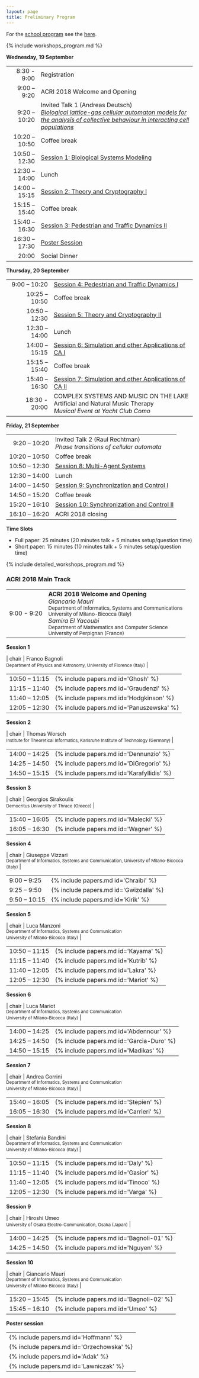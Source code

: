 ```yaml
---
layout: page
title: Preliminary Program
---
```


For the [school program](/school#schedule) see the [here](/school#schedule).

{% include workshops_program.md %}

**Wednesday, 19 September**

|               |                                                                                                                                                                                        |
|--------------:|:---------------------------------------------------------------------------------------------------------------------------------------------------------------------------------------|
|   8:30 - 9:00 | Registration                                                                                                                                                                           |
|   9:00 – 9:20 | ACRI 2018 Welcome and Opening                                                                                                                                                         |
|  9:20 – 10:20 | Invited Talk 1 (Andreas Deutsch)<br>[_Biological lattice-gas cellular automaton models for the analysis of collective behaviour in interacting cell populations_](/conference#invited) |
| 10:20 – 10:50 | Coffee break                                                                                                                                                                           |
| 10:50 – 12:30 | [Session 1: Biological Systems Modeling](#main-1)                                                                                                                                      |
| 12:30 – 14:00 | Lunch                                                                                                                                                                                  |
| 14:00 – 15:15 | [Session 2: Theory and Cryptography I](#main-2)                                                                                                                                        |
| 15:15 – 15:40 | Coffee break                                                                                                                                                                           |
| 15:40 – 16:30 | [Session 3: Pedestrian and Traffic Dynamics II](#main-3)                                                                                                                               |
| 16:30 – 17:30 | [Poster Session](#poster)                                                                                                                                                              |
|         20:00 | Social Dinner                                                                                                                                                                          |

**Thursday, 20 September**

|               |                                                                                                                       |
|--------------:|:----------------------------------------------------------------------------------------------------------------------|
|  9:00 – 10:20 | [Session 4: Pedestrian and Traffic Dynamics I](#main-4)                                                               |
| 10:25 – 10:50 | Coffee break                                                                                                          |
| 10:50 – 12:30 | [Session 5: Theory and Cryptography II](#main-5)                                                                      |
| 12:30 – 14:00 | Lunch                                                                                                                 |
| 14:00 – 15:15 | [Session 6: Simulation and other Applications of CA I](#main-6)                                                       |
| 15:15 – 15:40 | Coffee break                                                                                                          |
| 15:40 – 16:30 | [Session 7: Simulation and other Applications of CA II](#main-7)                                                      |
| 18:30 - 20:00 | COMPLEX SYSTEMS AND MUSIC ON THE LAKE <br> Artificial and Natural Music Therapy<br>_Musical Event at Yacht Club Como_ |


**Friday, 21 September**

|               |                                                                              |
|--------------:|:-----------------------------------------------------------------------------|
|  9:20 – 10:20 | Invited Talk 2 (Raul Rechtman) <br> _Phase transitions of cellular automata_ |
| 10:20 – 10:50 | Coffee break                                                                 |
| 10:50 – 12:30 | [Session 8: Multi-Agent Systems](#main-8)                                    |
| 12:30 – 14:00 | Lunch                                                                        |
| 14:00 – 14:50 | [Session 9: Synchronization and Control I](#main-9)                          |
| 14:50 – 15:20 | Coffee break                                                                 |
| 15:20 – 16:10 | [Session 10: Synchronization and Control II](#main-10)                       |
| 16:10 – 16:20 | ACRI 2018 closing                                                            |


**Time Slots**

- Full paper: 25 minutes (20 minutes talk + 5 minutes setup/question time)
- Short paper: 15 minutes (10 minutes talk + 5 minutes setup/question time)

{% include detailed_workshops_program.md %}

<h3>ACRI 2018 Main Track</h3>

<table>
<tr><td> 9:00 - 9:20 </td><td> <b>ACRI 2018 Welcome and Opening</b> <br>
<i> Giancarlo Mauri </i><br><small>Department of Informatics, Systems and Communications<br>University of Milano-Bicocca (Italy)</small><br>
<i> Samira El Yacoubi </i><br><small>Department of Mathematics and Computer Science<br>University of Perpignan (France)</small></td></tr>
</table>

<a name="main-1"></a>

**Session 1**

| chair | Franco Bagnoli <br><small>Department of Physics and Astronomy, University of Florence (Italy)</small> |

<table>
<tr><td> 10:50 – 11:15 </td><td> {% include papers.md id='Ghosh' %} </td></tr>
<tr><td> 11:15 – 11:40 </td><td> {% include papers.md id='Graudenzi' %} </td></tr>
<tr><td> 11:40 – 12:05 </td><td> {% include papers.md id='Hodgkinson' %} </td></tr>
<tr><td> 12:05 – 12:30 </td><td> {% include papers.md id='Panuszewska' %} </td></tr>
</table>

<a name="main-2"></a>

**Session 2**

| chair | Thomas Worsch <br><small>Institute for Theoretical Informatics, Karlsruhe Institute of Technology (Germany) </small> |

<table>
<tr><td> 14:00 – 14:25 </td><td> {% include papers.md id='Dennunzio' %}   </td></tr>
<tr><td> 14:25 – 14:50 </td><td> {% include papers.md id='DiGregorio' %}  </td></tr>
<tr><td> 14:50 – 15:15 </td><td> {% include papers.md id='Karafyllidis' %} </td></tr>
</table>

<a name="main-3"></a>

**Session 3**

| chair | Georgios Sirakoulis <br><small>Democritus University of Thrace (Greece)</small> |

<table>
<tr><td> 15:40 – 16:05 </td><td> {% include papers.md id='Malecki' %} </td></tr>
<tr><td> 16:05 – 16:30 </td><td> {% include papers.md id='Wagner' %}  </td></tr>
</table>

<a name="main-4"></a>

**Session 4**

| chair |  Giuseppe Vizzari <br><small> Department of Informatics, Systems and Communication, University of Milano-Bicocca (Italy)</small> |

<table>
<tr><td> 9:00 – 9:25 </td><td> {% include papers.md id='Chraibi' %} </td></tr>
<tr><td> 9:25 – 9:50 </td><td> {% include papers.md id='Gwizdalla' %} </td></tr>
<tr><td> 9:50 – 10:15 </td><td> {% include papers.md id='Kirik' %} </td></tr>
</table>

<a name="main-5"></a>

**Session 5**

| chair | Luca Manzoni <br><small> Department of Informatics, Systems and Communication<br> University of Milano-Bicocca (Italy)</small> |

<table>
<tr><td> 10:50 – 11:15 </td><td> {% include papers.md id='Kayama' %} </td></tr>
<tr><td> 11:15 – 11:40 </td><td> {% include papers.md id='Kutrib' %} </td></tr>
<tr><td> 11:40 – 12:05 </td><td> {% include papers.md id='Lakra' %} </td></tr>
<tr><td> 12:05 – 12:30 </td><td> {% include papers.md id='Mariot' %} </td></tr>
</table>

<a name="main-6"></a>

**Session 6**

| chair | Luca Mariot <br><small> Department of Informatics, Systems and Communication<br> University of Milano-Bicocca (Italy)</small> |

<table>
<tr><td> 14:00 – 14:25 </td><td> {% include papers.md id='Abdennour' %} </td></tr>
<tr><td> 14:25 – 14:50 </td><td> {% include papers.md id='Garcia-Duro' %} </td></tr>
<tr><td> 14:50 – 15:15 </td><td> {% include papers.md id='Madikas' %} </td></tr>
</table>

<a name="main-7"></a>

**Session 7**

| chair | Andrea Gorrini <br><small> Department of Informatics, Systems and Communication<br> University of Milano-Bicocca (Italy) </small> |

<table>
<tr><td> 15:40 – 16:05 </td><td> {% include papers.md id='Stepien' %} </td></tr>
<tr><td> 16:05 – 16:30 </td><td> {% include papers.md id='Carrieri' %} </td></tr>
</table>

<a name="main-8"></a>

**Session 8**

| chair | Stefania Bandini <br><small> Department of Informatics, Systems and Communication<br> University of Milano-Bicocca (Italy) </small> |

<table>
<tr><td> 10:50 – 11:15 </td><td> {% include papers.md id='Daly' %} </td></tr>
<tr><td> 11:15 – 11:40 </td><td> {% include papers.md id='Gasior' %} </td></tr>
<tr><td> 11:40 – 12:05 </td><td> {% include papers.md id='Tinoco' %} </td></tr>
<tr><td> 12:05 – 12:30 </td><td> {% include papers.md id='Varga' %} </td></tr>
</table>

<a name="main-9"></a>

**Session 9**

| chair | Hiroshi Umeo <br><small>University of Osaka Electro-Communication, Osaka (Japan)</small> |

<table>
<tr><td> 14:00 – 14:25 </td><td> {% include papers.md id='Bagnoli-01' %} </td></tr>
<tr><td> 14:25 – 14:50 </td><td> {% include papers.md id='Nguyen' %} </td></tr>
</table>

<a name="main-10"></a>

**Session 10**

| chair | Giancarlo Mauri <br><small>Department of Informatics, Systems and Communication<br> University of Milano-Bicocca (Italy)</small>  |

<table>
<tr><td> 15:20 – 15:45 </td><td> {% include papers.md id='Bagnoli-02' %} </td></tr>
<tr><td> 15:45 – 16:10 </td><td> {% include papers.md id='Umeo' %} </td></tr>
</table>

<a name="poster"></a>

**Poster session**

<table>
<tr><td> {% include papers.md id='Hoffmann' %} </td></tr>
<tr><td> {% include papers.md id='Orzechowska' %} </td></tr>
<tr><td> {% include papers.md id='Adak' %} </td></tr>
<tr><td> {% include papers.md id='Lawniczak' %} </td></tr>
</table>
